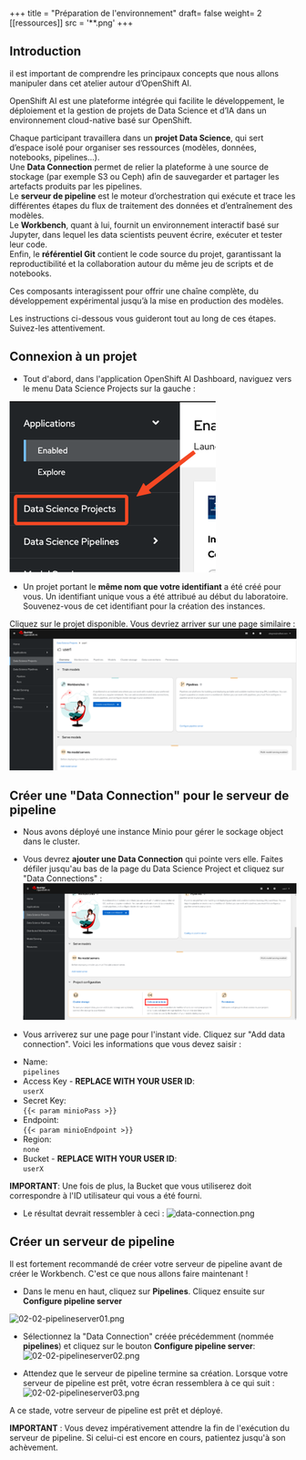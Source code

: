 +++
title = "Préparation de l'environnement"
draft= false
weight= 2
[[ressources]]
  src = '**.png'
+++

## Introduction

il est important de comprendre les principaux concepts que nous allons manipuler dans cet atelier autour d’OpenShift AI.

OpenShift AI est une plateforme intégrée qui facilite le développement, le déploiement et la gestion de projets de Data Science et d’IA dans un environnement cloud-native basé sur OpenShift.

Chaque participant travaillera dans un **projet Data Science**, qui sert d’espace isolé pour organiser ses ressources (modèles, données, notebooks, pipelines…).  
Une **Data Connection** permet de relier la plateforme à une source de stockage (par exemple S3 ou Ceph) afin de sauvegarder et partager les artefacts produits par les pipelines.  
Le **serveur de pipeline** est le moteur d’orchestration qui exécute et trace les différentes étapes du flux de traitement des données et d’entraînement des modèles.  
Le **Workbench**, quant à lui, fournit un environnement interactif basé sur Jupyter, dans lequel les data scientists peuvent écrire, exécuter et tester leur code.  
Enfin, le **référentiel Git** contient le code source du projet, garantissant la reproductibilité et la collaboration autour du même jeu de scripts et de notebooks.

Ces composants interagissent pour offrir une chaîne complète, du développement expérimental jusqu’à la mise en production des modèles.

Les instructions ci-dessous vous guideront tout au long de ces étapes. Suivez-les attentivement.

## Connexion à un projet

* Tout d'abord, dans l'application OpenShift AI Dashboard, naviguez vers le menu Data Science Projects sur la gauche :

![02-02-ds-proj-nav](02-02-ds-proj-nav.png)

* Un projet portant le **même nom que votre identifiant** a été créé pour vous. Un identifiant unique vous a été attribué au début du laboratoire. Souvenez-vous de cet identifiant pour la création des instances. 

Cliquez sur le projet disponible. Vous devriez arriver sur une page similaire :
![project-empty-state](project-empty-state.png)

## Créer une "Data Connection" pour le serveur de pipeline

* Nous avons déployé une instance Minio pour gérer le sockage object dans le cluster.
* Vous devrez **ajouter une Data Connection** qui pointe vers elle. Faites défiler jusqu'au bas de la page du Data Science Project et cliquez sur "Data Connections" :
![02-02-add-dc.png](02-02-add-dc.png)

* Vous arriverez sur une page pour l'instant vide. Cliquez sur "Add data connection". Voici les informations que vous devez saisir :
- Name:  
```pipelines```
- Access Key - **REPLACE WITH YOUR USER ID**:  
```userX```
- Secret Key:  
```{{< param minioPass >}}```
- Endpoint:  
```{{< param minioEndpoint >}}```
- Region:  
```none```
- Bucket - **REPLACE WITH YOUR USER ID**:  
```userX```

**IMPORTANT**: Une fois de plus, la Bucket que vous utiliserez doit correspondre à l'ID utilisateur qui vous a été fourni.

* Le résultat devrait ressembler à ceci :
![data-connection.png](data-connection.png)

## Créer un serveur de pipeline

Il est fortement recommandé de créer votre serveur de pipeline avant de créer le Workbench. C'est ce que nous allons faire maintenant !

* Dans le menu en haut, cliquez sur **Pipelines**. Cliquez ensuite sur **Configure pipeline server**

![02-02-pipelineserver01.png](02-02-pipelineserver01.png)

* Sélectionnez la "Data Connection" créée précédemment (nommée **pipelines**) et cliquez sur le bouton **Configure pipeline server**:
![02-02-pipelineserver02.png](02-02-pipelineserver02.png)

* Attendez que le serveur de pipeline termine sa création. Lorsque votre serveur de pipeline est prêt, votre écran ressemblera à ce qui suit :
![02-02-pipelineserver03.png](02-02-pipelineserver03.png)

A ce stade, votre serveur de pipeline est prêt et déployé.

**IMPORTANT** : Vous devez impérativement attendre la fin de l'exécution du serveur de pipeline. Si celui-ci est encore en cours, patientez jusqu'à son achèvement.
